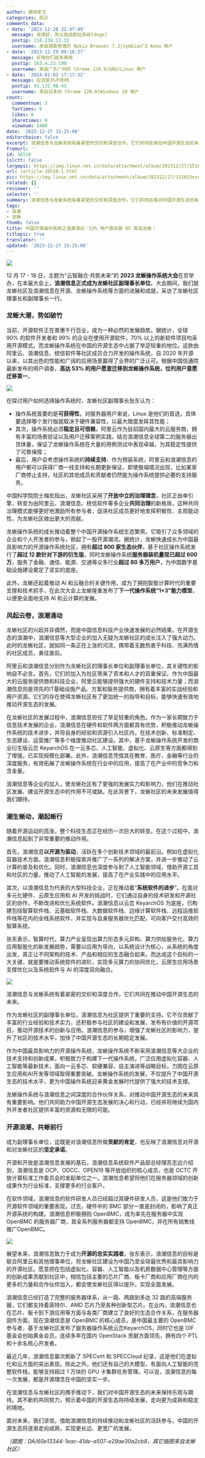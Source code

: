 ```yaml
---
author: 硬核老王
categories: 观点
comments_data:
- date: '2023-12-28 22:47:49'
  message: 说得好，所以我选欧拉系统[doge]
  postip: 118.239.13.32
  username: 来自湖南常德的 Nokia Browser 7.3|Symbian^3 Anna 用户
- date: '2023-12-29 09:16:27'
  message: 好用你们就多用用
  postip: 183.4.23.190
  username: 来自广东广州的 Chrome 120.0|GNU/Linux 用户
- date: '2024-01-02 17:17:32'
  message: 应该是3%不到吧
  postip: 43.132.98.43
  username: 来自日本的 Chrome 120.0|Windows 10 用户
count:
  commentnum: 3
  favtimes: 0
  likes: 0
  sharetimes: 0
  viewnum: 1480
date: '2023-12-27 15:25:00'
editorchoice: false
excerpt: 浪潮信息与龙蜥系统有着紧密的交织和深度合作，它们共同在推动中国开源生态的未来。
fromurl: ''
id: 16510
islctt: false
largepic: https://img.linux.net.cn/data/attachment/album/202312/27/151655xze37o1efjfru77f.jpg
url: /article-16510-1.html
pic: https://img.linux.net.cn/data/attachment/album/202312/27/151655xze37o1efjfru77f.jpg.thumb.jpg
related: []
reviewer: ''
selector: ''
summary: 浪潮信息与龙蜥系统有着紧密的交织和深度合作，它们共同在推动中国开源生态的未来。
tags:
- 浪潮
- 龙蜥
thumb: false
title: 中国开源操作系统之浪潮涌动：53% 用户服务器 OS 首选龙蜥！
titlepic: true
translator: ''
updated: '2023-12-27 15:25:00'
---
```


![](https://img.linux.net.cn/data/attachment/album/202312/27/151655xze37o1efjfru77f.jpg)


12 月 17 - 18 日，主题为“云智融合·共筑未来”的 **2023 龙蜥操作系统大会**在京举办，在本届大会上，**浪潮信息正式成为龙蜥社区副理事长单位**。大会期间，我们就龙蜥社区及浪潮信息在开源、龙蜥操作系统等方面的进展和成就，采访了龙蜥社区理事长和副理事长一行。


### 龙蜥大潮，势如破竹


当前，开源软件正在普惠千行百业，成为一种必然的发展趋势。据统计，全球 90% 的软件开发者和 99% 的企业在使用开源软件，70% 以上的新软件项目均采用开源模式。而龙蜥操作系统在中国的开源生态中占据了举足轻重的地位。这款由阿里云、浪潮信息、统信软件等社区成员合力开发的操作系统，自 2020 年开源以来，以其出色的性能和广阔的应用场景赢得了业界的广泛认可。根据中国信通院最新发布的用户调查，**高达 53% 的用户愿意迁移到龙蜥操作系统，位列用户意愿迁移第一**。


![](https://img.linux.net.cn/data/attachment/album/202312/27/153232kqd41iqnldnhrziy.jpg)


在探讨用户如何选择操作系统时，龙蜥社区副理事长张东认为：


* 操作系统首要的是**可获得性**，对服务器用户来说，Linux 是他们的首选，具体要选择哪个发行版就取决于硬件兼容性，以最大限度发挥其性能；
* 其次，操作系统必须**稳定且可信赖**，阿里云作为目前国内最大的云服务商，拥有丰富的场景验证以及用户迁移案例实践，结合浪潮信息全球第二的服务器出货体量，保证了龙蜥操作系统在大量的用例测试中表现卓越，为其稳定性提供了可靠保障；
* 最后，用户会考虑操作系统的**持续支持**，作为预装系统，阿里云和浪潮信息的用户都可以获得厂商一线支持和长期更新保证，即使极端情况出现，比如某家厂商停止支持，社区的其他成员和贡献者仍然能为操作系统提供必要的支持服务。


中国科学院院士梅宏指出，龙蜥社区采用了**开放中立的治理理念**，社区正由单引擎，转变为由阿里云、浪潮信息、统信软件等多企业**共同治理**的新格局，这种共同治理模式能够更好地激励所有参与者，促进社区成员更好地发挥积极性、主观能动性，为龙蜥社区做出更大的贡献。


龙蜥操作系统的成长推动着整个中国开源操作系统生态繁荣。它吸引了众多领域的企业和个人开发者的参与，掀起了一股开源潮流。据统计，龙蜥快速成长为中国最具影响力的开源操作系统社区，拥有**超过 800 家生态伙伴**，基于社区操作系统发行了**超过 12 款针对下游的衍生版**，同时龙蜥操作系统**服务器装机量现已超过 600 万**，服务了金融、通信、能源、交通等众多行业**超过 80 多万用户**，为中国数字基础设施建设奠定了坚实的底座。


此外，龙蜥还起着推动 AI 和云融合的关键作用，成为了拥抱智能计算时代的重要支撑和技术抓手，在此次大会上龙蜥隆重发布了**下一代操作系统“1+3”能力模型**，以便更全面地支持 AI 和云计算的发展。


### 风起云卷，浪潮涌动


龙蜥社区的兴起并非偶然，而是中国信息科技产业快速发展的必然结果。在开源生态的浪潮中，浪潮信息等大型企业的加入无疑为龙蜥社区的成长注入了强大动力。此时的龙蜥社区，就如同一条正在上涨的河流，携带着无数热衷于科技、充满热情的社区成员，勇往直前。


阿里云和浪潮信息分别作为龙蜥社区的理事长单位和副理事长单位，其关键性的影响自不必言。首先，它们的加入为社区带来了资本和人才的双重保证。作为中国最大的云服务提供商和科技企业，阿里云能够提供强大的硬件支持和技术力量；而浪潮信息则是领先的IT基础设施产品、方案和服务提供商，拥有着丰富的实战经验和用户资源。它们的存在使得龙蜥社区有了更加统一的指导和目标，能够快速有效地推动开源生态的发展。


在龙蜥社区的发展过程中，浪潮信息担任了举足轻重的角色。作为一家长期致力于信息技术发展的企业，浪潮信息在硬件和软件两方面都具有优势，积极推动龙蜥操作系统的技术进步，并将自身的经验和资源引入社区内，在技术创新、标准制定、生态建设、运营推广等多个维度推动社区建设。其中，基于龙蜥操作系统开发的商业衍生版云峦 KeyarchOS 在一云多芯、人工智能、虚拟化、云原生等方面都得到了增强，已实现规模化部署。此外，浪潮信息凭借其在教育、医疗、金融等行业的深度服务，有效拓展了龙蜥操作系统在行业中的应用，提高了在产业中的竞争力和含金量。


浪潮信息等企业的加入，使龙蜥社区有了更强的发展实力和影响力，他们在推动社区发展、建设开源生态中的作用不可或缺。在此背景下，龙蜥社区的未来发展值得我们期待。


### 潮生蜥动，潮起蜥行


随着开源运动的高涨，整个科技生态正在经历一次巨大的转变。在这个过程中，浪潮信息起到了非常重要的推动作用。


首先，浪潮信息**以开源为驱动**，活跃在多个创新技术领域的最前沿。例如在虚拟化容器技术方面，浪潮信息积极探索并推广了一系列的解决方案，并进一步推动了云计算的普及和优化。同时，浪潮信息也深度参与到了人工智能领域，借助开源工具和社区的力量，推动了人工智能的发展，提高了在产业实践中的应用水平。


其次，以浪潮信息为代表的大型科技企业，正在推动着“**系统软件的进步**”。在面对多元化硬件、云原生应用和 AI 开发的挑战时，它们通过自身的技术研发和开源社区的协作，不断改进和优化系统软件。浪潮信息以云峦 KeyarchOS 为底座，已构建包括智算软件栈、云基础软件栈、大数据软件栈、边缘计算软件栈、远程运维软件栈等在内的全栈系统软件，并实现与自身服务器优化匹配，可向客户交付高效的智算系统。


张东表示，智算时代，算力产业呈现出算力形态多元异构、算力供给服务化、算力应用智能化的新发展趋势，需要以应用为导向，以系统设计为核心，从系统的角度出发，真正让不同架构的技术、产品和相应的生态融合起来。而达成这个目标的一大关键，就是要推动系统软件的进阶，实现多元算力的协同优化，云原生应用场景支撑优化以及系统软件与 AI 的深度双向融合。


![](https://img.linux.net.cn/data/attachment/album/202312/27/152356d4n37q933n77s227.jpg)


浪潮信息与龙蜥系统有着紧密的交织和深度合作，它们共同在推动中国开源生态的未来。


作为龙蜥社区的副理事长单位，浪潮信息为社区提供了重要的支持。它不仅贡献了丰富的行业经验和技术实力，还积极参与社区的建设和发展，发布有价值的开源项目，推动开源技术的创新与应用。浪潮信息的参与，增强了龙蜥社区的影响力，提升了社区的技术水平，加快了中国开源生态的长期稳定发展。


作为中国最具影响力的开源操作系统，龙蜥操作系统不断采用浪潮信息等大企业的技术支持和创新成果，积极致力于构建下一代操作系统，广泛应用虚拟化容器、人工智能等最新技术，面向一云多芯、软硬兼容、自主演进等战略目标，力图在云原生应用和AI开发等领域取得重要突破。龙蜥操作系统的发展，不仅提升了中国开源生态的技术水平，更为中国操作系统迎来黄金发展时代提供了强大的技术支撑。


龙蜥操作系统与浪潮信息之间深度的合作伙伴关系，对推动中国开源生态的未来具有重要影响。他们共同助力中国开源生态发展的决心和行动，已经并将继续为国内外开发者社区提供丰富的资源和无限的可能。


### 开源浪潮，共蜥前行


成为副理事长单位，这既是对浪潮信息所做**贡献的肯定**，也反映了浪潮信息对开源和对龙蜥社区的**坚定承诺**。


开源和开放是浪潮信息发展的基石，浪潮信息系统软件产品部总经理苏志远介绍到，浪潮信息是 OCP、ODCC、OPEN19 等开放组织的核心成员，也是 OCTC 开放计算标准工作委员会的发起单位之一。浪潮信息希望将他们在服务器领域的创新成果作为行业标准，支撑更多的行业客户。


在软件领域，浪潮信息的软件研发人员已经超过其硬件研发人员，这是他们致力于开源软件领域的重要表现。过去，硬件中的 BMC 部分一直是封闭的，影响了真正开源系统的构建。浪潮信息积极拥抱 OpenBMC，成为率先在服务器中实现 OpenBMC 的服务器厂商，其全系列服务器都支持 OpenBMC，并在所有销售线推广OpenBMC。


![](https://img.linux.net.cn/data/attachment/album/202312/27/152450a2u5myqdllldlao5.jpg)


展望未来，浪潮信息致力于成为**开源的忠实实践者**。张东表示，浪潮信息的目标是联合阿里云和其他理事单位，将龙蜥社区建设为中国乃至全球最优秀和最具影响力的开源社区。愿意把在包括虚拟化、容器、人工智能以及机房数据中心管理等方面的创新成果贡献到社区中，相信包括主要的芯片厂商、板卡厂商和应用厂商在内的更多的力量和合作伙伴加入，都会使龙蜥社区得以提升，实现全面发展。


浪潮信息已经打造了完整的服务器体系，从一路、两路到多达 32 路的高端服务器，它们都支持着英特尔、AMD 芯片乃至各种创新型芯片。在业内，浪潮信息也在芯片、板卡到下游应用等方面与各类厂商建立了良好的生态合作关系，在服务器固件方面，现在浪潮信息是 OpenBMC 的核心成员，是中国最主要的 OpenBMC 参与者，基于龙蜥社区发布了服务器操作系统云峦KeyarchOS，同时它也是 OIF 基金会创始黄金会员，连续多年在国内 OpenStack 贡献方面领先，拥有四个 PTL 和十余名核心开发者。


最近几年，浪潮信息屡次刷新了 SPECvirt 和 SPECCloud 纪录，这是他们在虚拟化和云方面的突出表现。除此之外，他们还有自己的大模型，有面向人工智能的完整软件栈，能够支持超过 1 万块的 GPU 卡集群任务管理。可以说，浪潮信息的每一次发展，都是开源理念在中国的坚实一步。


在浪潮信息与龙蜥社区的携手推动下，我们对中国开源生态的未来保持乐观与期待。其不断的共同努力，预示着中国的开源生态将持续发展，走向更为成熟和稳定的境地。


面对未来，我们坚信，借助浪潮信息的持续推动和龙蜥社区的活跃参与，中国的开源生态将逐渐走向成熟，实现更长远、更宽广的发展。


*（题图：DA/60e13344-1eac-41de-a507-e29ae30a2cb8，其它插图来自龙蜥社区）*